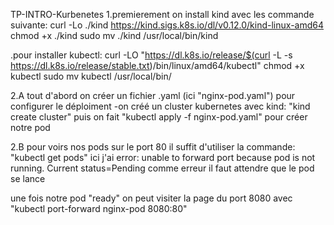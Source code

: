 TP-INTRO-Kurbenetes
1.premierement on install kind avec les commande suivante:
curl -Lo ./kind https://kind.sigs.k8s.io/dl/v0.12.0/kind-linux-amd64
chmod +x ./kind
sudo mv ./kind /usr/local/bin/kind

.pour installer kubectl:
curl -LO "https://dl.k8s.io/release/$(curl -L -s https://dl.k8s.io/release/stable.txt)/bin/linux/amd64/kubectl"
chmod +x kubectl
sudo mv kubectl /usr/local/bin/

2.A tout d'abord on créer un fichier .yaml (ici "nginx-pod.yaml") pour configurer le déploiment
-on créé un cluster kubernetes avec kind:
"kind create cluster"
puis on fait "kubectl apply -f nginx-pod.yaml" pour créer notre pod

2.B pour voirs nos pods sur le port 80 il suffit d'utiliser la commande:
"kubectl get pods"
ici j'ai error: unable to forward port because pod is not running. Current status=Pending comme erreur il faut attendre que le pod se lance

une fois notre pod "ready" on peut visiter la page du port 8080 avec "kubectl port-forward nginx-pod 8080:80"


